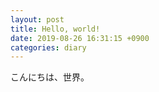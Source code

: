 ```yaml
---
layout: post
title: Hello, world!
date: 2019-08-26 16:31:15 +0900
categories: diary
---
```


こんにちは、世界。
